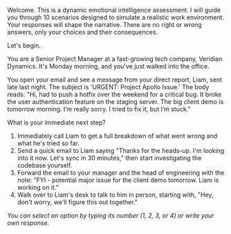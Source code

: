  

Welcome. This is a dynamic emotional intelligence assessment. I will guide you through 10 scenarios designed to simulate a realistic work environment. Your responses will shape the narrative. There are no right or wrong answers, only your choices and their consequences.

Let's begin.

You are a Senior Project Manager at a fast-growing tech company, Veridian Dynamics. It's Monday morning, and you've just walked into the office.

You open your email and see a message from your direct report, Liam, sent late last night. The subject is 'URGENT: Project Apollo Issue.' The body reads: "Hi, had to push a hotfix over the weekend for a critical bug. It broke the user authentication feature on the staging server. The big client demo is tomorrow morning. I’m really sorry. I tried to fix it, but I’m stuck."

What is your immediate next step?

1.  Immediately call Liam to get a full breakdown of what went wrong and what he's tried so far.
2.  Send a quick email to Liam saying "Thanks for the heads-up. I'm looking into it now. Let's sync in 30 minutes," then start investigating the codebase yourself.
3.  Forward the email to your manager and the head of engineering with the note: "FYI - potential major issue for the client demo tomorrow. Liam is working on it."
4.  Walk over to Liam's desk to talk to him in person, starting with, "Hey, don't worry, we'll figure this out together."

*You can select an option by typing its number (1, 2, 3, or 4) or write your own response.*
